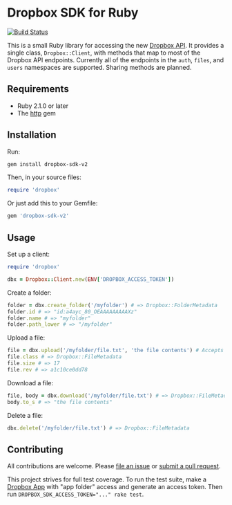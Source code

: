 # Dropbox SDK for Ruby

[![Build Status](https://travis-ci.org/waits/dropbox-sdk-ruby.svg?branch=master)](https://travis-ci.org/waits/dropbox-sdk-ruby)

This is a small Ruby library for accessing the new [Dropbox API](https://www.dropbox.com/developers/documentation/http/overview). It provides a single class, `Dropbox::Client`, with methods that map to most of the Dropbox API endpoints. Currently all of the endpoints in the `auth`, `files`, and `users` namespaces are supported. Sharing methods are planned.

## Requirements
- Ruby 2.1.0 or later
- The [http](https://github.com/httprb/http) gem

## Installation

Run:
```bash
gem install dropbox-sdk-v2
```

Then, in your source files:
```ruby
require 'dropbox'
```

Or just add this to your Gemfile:
```ruby
gem 'dropbox-sdk-v2'
```

## Usage

Set up a client:
```ruby
require 'dropbox'

dbx = Dropbox::Client.new(ENV['DROPBOX_ACCESS_TOKEN'])
```

Create a folder:
```ruby
folder = dbx.create_folder('/myfolder') # => Dropbox::FolderMetadata
folder.id # => "id:a4ayc_80_OEAAAAAAAAAXz"
folder.name # => "myfolder"
folder.path_lower # => "/myfolder"
```

Upload a file:
```ruby
file = dbx.upload('/myfolder/file.txt', 'the file contents') # Accepts a String or File
file.class # => Dropbox::FileMetadata
file.size # => 17
file.rev # => a1c10ce0dd78
```

Download a file:
```ruby
file, body = dbx.download('/myfolder/file.txt') # => Dropbox::FileMetadata, HTTP::Response::Body
body.to_s # => "the file contents"
```

Delete a file:
```ruby
dbx.delete('/myfolder/file.txt') # => Dropbox::FileMetadata
```

## Contributing

All contributions are welcome. Please [file an issue](https://github.com/waits/dropbox-sdk-ruby/issues) or [submit a pull request](https://github.com/waits/dropbox-sdk-ruby/pulls).

This project strives for full test coverage. To run the test suite, make a [Dropbox App](https://www.dropbox.com/developers/apps) with "app folder" access and generate an access token. Then run `DROPBOX_SDK_ACCESS_TOKEN="..." rake test`.
